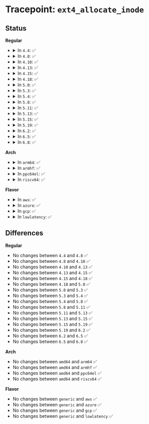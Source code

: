 # Tracepoint: <code>ext4_allocate_inode</code>

## Status
<b>Regular</b>
<ul>
<li>
<details>
<summary>In <code>4.4</code>: ✅</summary>

Event:

```c
struct trace_event_raw_ext4_allocate_inode {
    struct trace_entry ent;
    dev_t dev;
    ino_t ino;
    ino_t dir;
    __u16 mode;
    char __data[0];
};
```
Function:

```c
void trace_event_raw_event_ext4_allocate_inode(void *__data, struct inode *inode, struct inode *dir, int mode);
```
</details>
</li>
<li>
<details>
<summary>In <code>4.8</code>: ✅</summary>

Event:

```c
struct trace_event_raw_ext4_allocate_inode {
    struct trace_entry ent;
    dev_t dev;
    ino_t ino;
    ino_t dir;
    __u16 mode;
    char __data[0];
};
```
Function:

```c
void trace_event_raw_event_ext4_allocate_inode(void *__data, struct inode *inode, struct inode *dir, int mode);
```
</details>
</li>
<li>
<details>
<summary>In <code>4.10</code>: ✅</summary>

Event:

```c
struct trace_event_raw_ext4_allocate_inode {
    struct trace_entry ent;
    dev_t dev;
    ino_t ino;
    ino_t dir;
    __u16 mode;
    char __data[0];
};
```
Function:

```c
void trace_event_raw_event_ext4_allocate_inode(void *__data, struct inode *inode, struct inode *dir, int mode);
```
</details>
</li>
<li>
<details>
<summary>In <code>4.13</code>: ✅</summary>

Event:

```c
struct trace_event_raw_ext4_allocate_inode {
    struct trace_entry ent;
    dev_t dev;
    ino_t ino;
    ino_t dir;
    __u16 mode;
    char __data[0];
};
```
Function:

```c
void trace_event_raw_event_ext4_allocate_inode(void *__data, struct inode *inode, struct inode *dir, int mode);
```
</details>
</li>
<li>
<details>
<summary>In <code>4.15</code>: ✅</summary>

Event:

```c
struct trace_event_raw_ext4_allocate_inode {
    struct trace_entry ent;
    dev_t dev;
    ino_t ino;
    ino_t dir;
    __u16 mode;
    char __data[0];
};
```
Function:

```c
void trace_event_raw_event_ext4_allocate_inode(void *__data, struct inode *inode, struct inode *dir, int mode);
```
</details>
</li>
<li>
<details>
<summary>In <code>4.18</code>: ✅</summary>

Event:

```c
struct trace_event_raw_ext4_allocate_inode {
    struct trace_entry ent;
    dev_t dev;
    ino_t ino;
    ino_t dir;
    __u16 mode;
    char __data[0];
};
```
Function:

```c
void trace_event_raw_event_ext4_allocate_inode(void *__data, struct inode *inode, struct inode *dir, int mode);
```
</details>
</li>
<li>
<details>
<summary>In <code>5.0</code>: ✅</summary>

Event:

```c
struct trace_event_raw_ext4_allocate_inode {
    struct trace_entry ent;
    dev_t dev;
    ino_t ino;
    ino_t dir;
    __u16 mode;
    char __data[0];
};
```
Function:

```c
void trace_event_raw_event_ext4_allocate_inode(void *__data, struct inode *inode, struct inode *dir, int mode);
```
</details>
</li>
<li>
<details>
<summary>In <code>5.3</code>: ✅</summary>

Event:

```c
struct trace_event_raw_ext4_allocate_inode {
    struct trace_entry ent;
    dev_t dev;
    ino_t ino;
    ino_t dir;
    __u16 mode;
    char __data[0];
};
```
Function:

```c
void trace_event_raw_event_ext4_allocate_inode(void *__data, struct inode *inode, struct inode *dir, int mode);
```
</details>
</li>
<li>
<details>
<summary>In <code>5.4</code>: ✅</summary>

Event:

```c
struct trace_event_raw_ext4_allocate_inode {
    struct trace_entry ent;
    dev_t dev;
    ino_t ino;
    ino_t dir;
    __u16 mode;
    char __data[0];
};
```
Function:

```c
void trace_event_raw_event_ext4_allocate_inode(void *__data, struct inode *inode, struct inode *dir, int mode);
```
</details>
</li>
<li>
<details>
<summary>In <code>5.8</code>: ✅</summary>

Event:

```c
struct trace_event_raw_ext4_allocate_inode {
    struct trace_entry ent;
    dev_t dev;
    ino_t ino;
    ino_t dir;
    __u16 mode;
    char __data[0];
};
```
Function:

```c
void trace_event_raw_event_ext4_allocate_inode(void *__data, struct inode *inode, struct inode *dir, int mode);
```
</details>
</li>
<li>
<details>
<summary>In <code>5.11</code>: ✅</summary>

Event:

```c
struct trace_event_raw_ext4_allocate_inode {
    struct trace_entry ent;
    dev_t dev;
    ino_t ino;
    ino_t dir;
    __u16 mode;
    char __data[0];
};
```
Function:

```c
void trace_event_raw_event_ext4_allocate_inode(void *__data, struct inode *inode, struct inode *dir, int mode);
```
</details>
</li>
<li>
<details>
<summary>In <code>5.13</code>: ✅</summary>

Event:

```c
struct trace_event_raw_ext4_allocate_inode {
    struct trace_entry ent;
    dev_t dev;
    ino_t ino;
    ino_t dir;
    __u16 mode;
    char __data[0];
};
```
Function:

```c
void trace_event_raw_event_ext4_allocate_inode(void *__data, struct inode *inode, struct inode *dir, int mode);
```
</details>
</li>
<li>
<details>
<summary>In <code>5.15</code>: ✅</summary>

Event:

```c
struct trace_event_raw_ext4_allocate_inode {
    struct trace_entry ent;
    dev_t dev;
    ino_t ino;
    ino_t dir;
    __u16 mode;
    char __data[0];
};
```
Function:

```c
void trace_event_raw_event_ext4_allocate_inode(void *__data, struct inode *inode, struct inode *dir, int mode);
```
</details>
</li>
<li>
<details>
<summary>In <code>5.19</code>: ✅</summary>

Event:

```c
struct trace_event_raw_ext4_allocate_inode {
    struct trace_entry ent;
    dev_t dev;
    ino_t ino;
    ino_t dir;
    __u16 mode;
    char __data[0];
};
```
Function:

```c
void trace_event_raw_event_ext4_allocate_inode(void *__data, struct inode *inode, struct inode *dir, int mode);
```
</details>
</li>
<li>
<details>
<summary>In <code>6.2</code>: ✅</summary>

Event:

```c
struct trace_event_raw_ext4_allocate_inode {
    struct trace_entry ent;
    dev_t dev;
    ino_t ino;
    ino_t dir;
    __u16 mode;
    char __data[0];
};
```
Function:

```c
void trace_event_raw_event_ext4_allocate_inode(void *__data, struct inode *inode, struct inode *dir, int mode);
```
</details>
</li>
<li>
<details>
<summary>In <code>6.5</code>: ✅</summary>

Event:

```c
struct trace_event_raw_ext4_allocate_inode {
    struct trace_entry ent;
    dev_t dev;
    ino_t ino;
    ino_t dir;
    __u16 mode;
    char __data[0];
};
```
Function:

```c
void trace_event_raw_event_ext4_allocate_inode(void *__data, struct inode *inode, struct inode *dir, int mode);
```
</details>
</li>
<li>
<details>
<summary>In <code>6.8</code>: ✅</summary>

Event:

```c
struct trace_event_raw_ext4_allocate_inode {
    struct trace_entry ent;
    dev_t dev;
    ino_t ino;
    ino_t dir;
    __u16 mode;
    char __data[0];
};
```
Function:

```c
void trace_event_raw_event_ext4_allocate_inode(void *__data, struct inode *inode, struct inode *dir, int mode);
```
</details>
</li>
</ul>
<b>Arch</b>
<ul>
<li>
<details>
<summary>In <code>arm64</code>: ✅</summary>

Event:

```c
struct trace_event_raw_ext4_allocate_inode {
    struct trace_entry ent;
    dev_t dev;
    ino_t ino;
    ino_t dir;
    __u16 mode;
    char __data[0];
};
```
Function:

```c
void trace_event_raw_event_ext4_allocate_inode(void *__data, struct inode *inode, struct inode *dir, int mode);
```
</details>
</li>
<li>
<details>
<summary>In <code>armhf</code>: ✅</summary>

Event:

```c
struct trace_event_raw_ext4_allocate_inode {
    struct trace_entry ent;
    dev_t dev;
    ino_t ino;
    ino_t dir;
    __u16 mode;
    char __data[0];
};
```
Function:

```c
void trace_event_raw_event_ext4_allocate_inode(void *__data, struct inode *inode, struct inode *dir, int mode);
```
</details>
</li>
<li>
<details>
<summary>In <code>ppc64el</code>: ✅</summary>

Event:

```c
struct trace_event_raw_ext4_allocate_inode {
    struct trace_entry ent;
    dev_t dev;
    ino_t ino;
    ino_t dir;
    __u16 mode;
    char __data[0];
};
```
Function:

```c
void trace_event_raw_event_ext4_allocate_inode(void *__data, struct inode *inode, struct inode *dir, int mode);
```
</details>
</li>
<li>
<details>
<summary>In <code>riscv64</code>: ✅</summary>

Event:

```c
struct trace_event_raw_ext4_allocate_inode {
    struct trace_entry ent;
    dev_t dev;
    ino_t ino;
    ino_t dir;
    __u16 mode;
    char __data[0];
};
```
Function:

```c
void trace_event_raw_event_ext4_allocate_inode(void *__data, struct inode *inode, struct inode *dir, int mode);
```
</details>
</li>
</ul>
<b>Flavor</b>
<ul>
<li>
<details>
<summary>In <code>aws</code>: ✅</summary>

Event:

```c
struct trace_event_raw_ext4_allocate_inode {
    struct trace_entry ent;
    dev_t dev;
    ino_t ino;
    ino_t dir;
    __u16 mode;
    char __data[0];
};
```
Function:

```c
void trace_event_raw_event_ext4_allocate_inode(void *__data, struct inode *inode, struct inode *dir, int mode);
```
</details>
</li>
<li>
<details>
<summary>In <code>azure</code>: ✅</summary>

Event:

```c
struct trace_event_raw_ext4_allocate_inode {
    struct trace_entry ent;
    dev_t dev;
    ino_t ino;
    ino_t dir;
    __u16 mode;
    char __data[0];
};
```
Function:

```c
void trace_event_raw_event_ext4_allocate_inode(void *__data, struct inode *inode, struct inode *dir, int mode);
```
</details>
</li>
<li>
<details>
<summary>In <code>gcp</code>: ✅</summary>

Event:

```c
struct trace_event_raw_ext4_allocate_inode {
    struct trace_entry ent;
    dev_t dev;
    ino_t ino;
    ino_t dir;
    __u16 mode;
    char __data[0];
};
```
Function:

```c
void trace_event_raw_event_ext4_allocate_inode(void *__data, struct inode *inode, struct inode *dir, int mode);
```
</details>
</li>
<li>
<details>
<summary>In <code>lowlatency</code>: ✅</summary>

Event:

```c
struct trace_event_raw_ext4_allocate_inode {
    struct trace_entry ent;
    dev_t dev;
    ino_t ino;
    ino_t dir;
    __u16 mode;
    char __data[0];
};
```
Function:

```c
void trace_event_raw_event_ext4_allocate_inode(void *__data, struct inode *inode, struct inode *dir, int mode);
```
</details>
</li>
</ul>

## Differences
<b>Regular</b>
<ul>
<li>
No changes between <code>4.4</code> and <code>4.8</code> ✅
</li>
<li>
No changes between <code>4.8</code> and <code>4.10</code> ✅
</li>
<li>
No changes between <code>4.10</code> and <code>4.13</code> ✅
</li>
<li>
No changes between <code>4.13</code> and <code>4.15</code> ✅
</li>
<li>
No changes between <code>4.15</code> and <code>4.18</code> ✅
</li>
<li>
No changes between <code>4.18</code> and <code>5.0</code> ✅
</li>
<li>
No changes between <code>5.0</code> and <code>5.3</code> ✅
</li>
<li>
No changes between <code>5.3</code> and <code>5.4</code> ✅
</li>
<li>
No changes between <code>5.4</code> and <code>5.8</code> ✅
</li>
<li>
No changes between <code>5.8</code> and <code>5.11</code> ✅
</li>
<li>
No changes between <code>5.11</code> and <code>5.13</code> ✅
</li>
<li>
No changes between <code>5.13</code> and <code>5.15</code> ✅
</li>
<li>
No changes between <code>5.15</code> and <code>5.19</code> ✅
</li>
<li>
No changes between <code>5.19</code> and <code>6.2</code> ✅
</li>
<li>
No changes between <code>6.2</code> and <code>6.5</code> ✅
</li>
<li>
No changes between <code>6.5</code> and <code>6.8</code> ✅
</li>
</ul>
<b>Arch</b>
<ul>
<li>
No changes between <code>amd64</code> and <code>arm64</code> ✅
</li>
<li>
No changes between <code>amd64</code> and <code>armhf</code> ✅
</li>
<li>
No changes between <code>amd64</code> and <code>ppc64el</code> ✅
</li>
<li>
No changes between <code>amd64</code> and <code>riscv64</code> ✅
</li>
</ul>
<b>Flavor</b>
<ul>
<li>
No changes between <code>generic</code> and <code>aws</code> ✅
</li>
<li>
No changes between <code>generic</code> and <code>azure</code> ✅
</li>
<li>
No changes between <code>generic</code> and <code>gcp</code> ✅
</li>
<li>
No changes between <code>generic</code> and <code>lowlatency</code> ✅
</li>
</ul>
